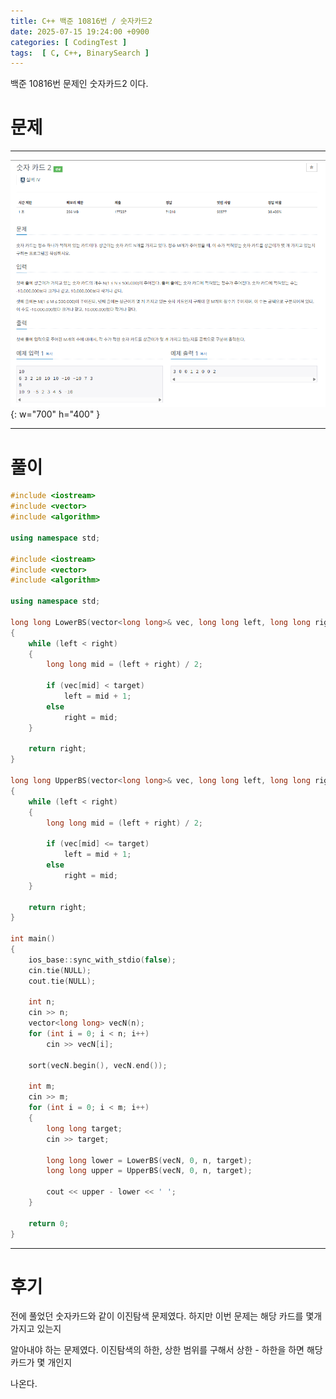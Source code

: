 ```yaml
---
title: C++ 백준 10816번 / 숫자카드2
date: 2025-07-15 19:24:00 +0900
categories: [ CodingTest ]  
tags:  [ C, C++, BinarySearch ]
---
```


백준 10816번 문제인 숫자카드2 이다.

# 문제   
---------------------------------------

![Desktop View](/assets/img/숫자카드2.png){: w="700" h="400" }

---------------------------------------

# 풀이

```c++
#include <iostream>
#include <vector>
#include <algorithm>

using namespace std;

#include <iostream>
#include <vector>
#include <algorithm>

using namespace std;

long long LowerBS(vector<long long>& vec, long long left, long long right, long long target)
{
    while (left < right)
    {
        long long mid = (left + right) / 2;
        
        if (vec[mid] < target)
            left = mid + 1;
        else
            right = mid;
    }
    
    return right;
}

long long UpperBS(vector<long long>& vec, long long left, long long right, long long target)
{
    while (left < right)
    {
        long long mid = (left + right) / 2;
        
        if (vec[mid] <= target)
            left = mid + 1;
        else
            right = mid;
    }
    
    return right;
}

int main()
{
    ios_base::sync_with_stdio(false);
    cin.tie(NULL);
    cout.tie(NULL);
    
    int n;
    cin >> n;
    vector<long long> vecN(n);
    for (int i = 0; i < n; i++)
        cin >> vecN[i];
    
    sort(vecN.begin(), vecN.end());
    
    int m;
    cin >> m;
    for (int i = 0; i < m; i++) 
    {
        long long target;
        cin >> target;
        
        long long lower = LowerBS(vecN, 0, n, target);
        long long upper = UpperBS(vecN, 0, n, target);
        
        cout << upper - lower << ' ';
    }
    
    return 0;
}
```
---------------------------------------

# 후기

전에 풀었던 숫자카드와 같이 이진탐색 문제였다. 하지만 이번 문제는 해당 카드를 몇개 가지고 있는지

알아내야 하는 문제였다. 이진탐색의 하한, 상한 범위를 구해서 상한 - 하한을 하면 해당 카드가 몇 개인지

나온다.

